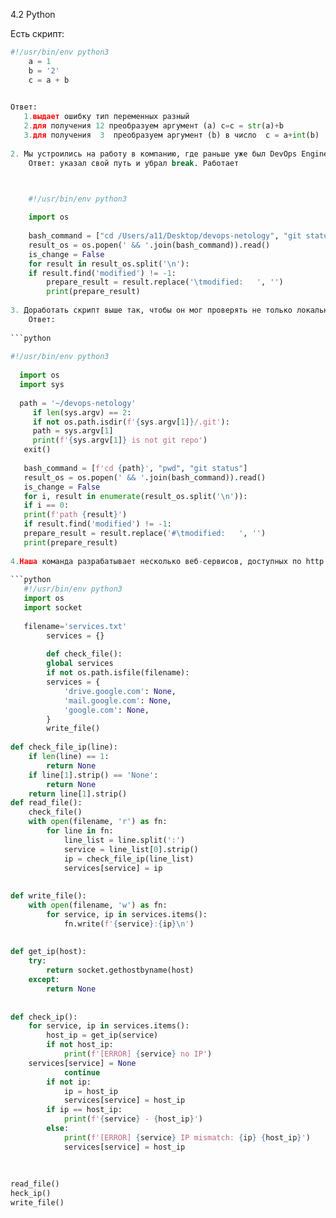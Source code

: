 4.2 Python

Есть скрипт:

```python
#!/usr/bin/env python3
    a = 1
    b = '2'
    c = a + b
    

Ответ:
   1.выдает ошибку тип переменных разный
   2.для получения 12 преобразуем аргумент (а) с=c = str(a)+b
   3.для получения  3  преобразуем аргумент (b) в число  c = a+int(b)
 
2. Мы устроились на работу в компанию, где раньше уже был DevOps Engineer. Он написал скрипт, позволяющий узнать, какие файлы модифицированы в репозитории, относительно локальных изменений. Этим скриптом недовольно начальство, потому что в его выводе есть не все изменённые файлы, а также непонятен полный путь к директории, где они находятся. Как можно доработать скрипт ниже, чтобы он исполнял требования вашего руководителя?
    Ответ: указал свой путь и убрал break. Работает



    #!/usr/bin/env python3
 
    import os
 
    bash_command = ["cd /Users/a11/Desktop/devops-netology", "git status"]
    result_os = os.popen(' && '.join(bash_command)).read()
    is_change = False
    for result in result_os.split('\n'):
    if result.find('modified') != -1:
        prepare_result = result.replace('\tmodified:   ', '')
        print(prepare_result)
 
3. Доработать скрипт выше так, чтобы он мог проверять не только локальный репозиторий в текущей директории, а также умел воспринимать путь к репозиторию, который мы передаём как входной параметр. Мы точно знаем, что начальство коварное и будет проверять работу этого скрипта в директориях, которые не являются локальными репозиториями.
    Ответ:
   
```python
 
#!/usr/bin/env python3
 
  import os
  import sys
 
  path = '~/devops-netology'
     if len(sys.argv) == 2:
     if not os.path.isdir(f'{sys.argv[1]}/.git'):
     path = sys.argv[1]
     print(f'{sys.argv[1]} is not git repo')
   exit()
 
   bash_command = [f'cd {path}', "pwd", "git status"]
   result_os = os.popen(' && '.join(bash_command)).read()
   is_change = False
   for i, result in enumerate(result_os.split('\n')):
   if i == 0:
   print(f'path {result}')
   if result.find('modified') != -1:
   prepare_result = result.replace('#\tmodified:   ', '')
   print(prepare_result)
 
4.Наша команда разрабатывает несколько веб-сервисов, доступных по http. Мы точно знаем, что на их стенде нет никакой балансировки, кластеризации, за DNS прячется конкретный IP сервера, где установлен сервис. Проблема в том, что отдел, занимающийся нашей инфраструктурой очень часто меняет нам сервера, поэтому IP меняются примерно раз в неделю, при этом сервисы сохраняют за собой DNS имена. Это бы совсем никого не беспокоило, если бы несколько раз сервера не уезжали в такой сегмент сети нашей компании, который недоступен для разработчиков. Мы хотим написать скрипт, который опрашивает веб-сервисы, получает их IP, выводит информацию в стандартный вывод в виде: <URL сервиса> - <его IP>. Также, должна быть реализована возможность проверки текущего IP сервиса c его IP из предыдущей проверки. Если проверка будет провалена - оповестить об этом в стандартный вывод сообщением: [ERROR] <URL сервиса> IP mismatch: <старый IP> <Новый IP>. Будем считать, что наша разработка реализовала сервисы: drive.google.com, mail.google.com, google.com.
        
```python
   #!/usr/bin/env python3
   import os
   import socket
 
   filename='services.txt'
        services = {}
 
        def check_file():
        global services
        if not os.path.isfile(filename):
        services = {
            'drive.google.com': None,
            'mail.google.com': None,
            'google.com': None,
        }
        write_file()
   
def check_file_ip(line):
    if len(line) == 1:
        return None
    if line[1].strip() == 'None':
        return None
    return line[1].strip()
def read_file():
    check_file()
    with open(filename, 'r') as fn:
        for line in fn:
            line_list = line.split(':')
            service = line_list[0].strip()
            ip = check_file_ip(line_list)
            services[service] = ip
 
 
def write_file():
    with open(filename, 'w') as fn:
        for service, ip in services.items():
            fn.write(f'{service}:{ip}\n')
 
 
def get_ip(host):
    try:
        return socket.gethostbyname(host)
    except:
        return None
 
 
def check_ip():
    for service, ip in services.items():
        host_ip = get_ip(service)
        if not host_ip:
            print(f'[ERROR] {service} no IP')
    services[service] = None
            continue
        if not ip:
            ip = host_ip
            services[service] = host_ip
        if ip == host_ip:
            print(f'{service} - {host_ip}')
        else:
            print(f'[ERROR] {service} IP mismatch: {ip} {host_ip}')
            services[service] = host_ip
 
 
 
read_file()
heck_ip()
write_file()
 
